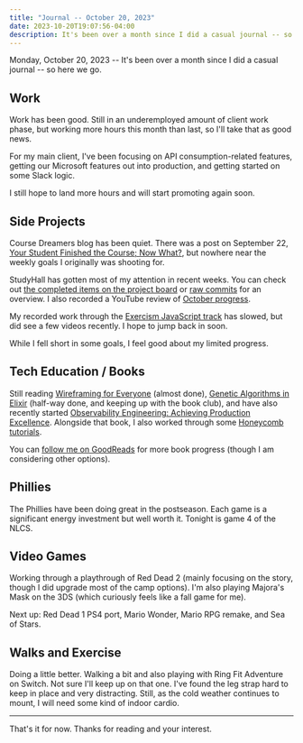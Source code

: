 ```yaml
---
title: "Journal -- October 20, 2023"
date: 2023-10-20T19:07:56-04:00
description: It's been over a month since I did a casual journal -- so here we go.
---
```


Monday, October 20, 2023 -- It's been over a month since I did a casual journal -- so here we go.

## Work

Work has been good. Still in an underemployed amount of client work phase, but working more hours this month than last, so I'll take that as good news.

For my main client, I've been focusing on API consumption-related features, getting our Microsoft features out into production, and getting started on some Slack logic.

I still hope to land more hours and will start promoting again soon.

## Side Projects

Course Dreamers blog has been quiet. There was a post on September 22, [Your Student Finished the Course; Now What?](https://coursedreamers.com/posts/2023/9/22/celebrating-student-success/), but nowhere near the weekly goals I originally was shooting for.

StudyHall has gotten most of my attention in recent weeks. You can check out [the completed items on the project board](https://github.com/orgs/studyhall-project/projects/1/views/3) or [raw commits](https://github.com/studyhall-project/studyhall/commits/main) for an overview. I also recorded a YouTube review of [October progress](https://www.youtube.com/watch?v=E5HM6cOoTBI).

My recorded work through the [Exercism JavaScript track](https://www.youtube.com/playlist?list=PLcuknvxBZ9L4ap08kaE4MLqu1YUs5ipTt) has slowed, but did see a few videos recently. I hope to jump back in soon.

While I fell short in some goals, I feel good about my limited progress.

## Tech Education / Books

Still reading [Wireframing for Everyone](https://abookapart.com/products/wireframing-for-everyone) (almost done), [Genetic Algorithms in Elixir](https://pragprog.com/titles/smgaelixir/genetic-algorithms-in-elixir/) (half-way done, and keeping up with the book club), and have also recently started [Observability Engineering: Achieving Production Excellence](https://info.honeycomb.io/observability-engineering-oreilly-book-2022). Alongside that book, I also worked through some [Honeycomb tutorials](https://www.honeycomb.io/usecase/learn-honeycomb).

You can [follow me on GoodReads](https://www.goodreads.com/user/show/30324035-mike-zornek) for more book progress (though I am considering other options).

## Phillies

The Phillies have been doing great in the postseason. Each game is a significant energy investment but well worth it. Tonight is game 4 of the NLCS.

## Video Games

Working through a playthrough of Red Dead 2 (mainly focusing on the story, though I did upgrade most of the camp options). I'm also playing  Majora's Mask on the 3DS (which curiously feels like a fall game for me). 

Next up: Red Dead 1 PS4 port, Mario Wonder, Mario RPG remake, and Sea of Stars.

## Walks and Exercise

Doing a little better. Walking a bit and also playing with Ring Fit Adventure on Switch. Not sure I'll keep up on that one. I've found the leg strap hard to keep in place and very distracting. Still, as the cold weather continues to mount, I will need some kind of indoor cardio.

***

That's it for now. Thanks for reading and your interest.
